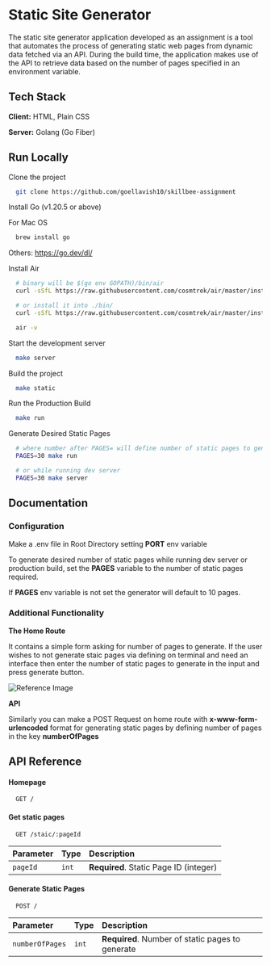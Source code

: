 # Static Site Generator

The static site generator application developed as an assignment is a tool that automates the process of generating static web pages from dynamic data fetched via an API. During the build time, the application makes use of the API to retrieve data based on the number of pages specified in an environment variable.

## Tech Stack

**Client:** HTML, Plain CSS

**Server:** Golang (Go Fiber)

## Run Locally

Clone the project

```bash
  git clone https://github.com/goellavish10/skillbee-assignment
```

Install Go (v1.20.5 or above)

For Mac OS

```bash
  brew install go
```

Others: https://go.dev/dl/

Install Air

```bash
  # binary will be $(go env GOPATH)/bin/air
  curl -sSfL https://raw.githubusercontent.com/cosmtrek/air/master/install.sh | sh -s -- -b $(go env GOPATH)/bin

  # or install it into ./bin/
  curl -sSfL https://raw.githubusercontent.com/cosmtrek/air/master/install.sh | sh -s

  air -v
```

Start the development server

```bash
  make server
```

Build the project

```bash
  make static
```

Run the Production Build

```bash
  make run
```

Generate Desired Static Pages

```bash
  # where number after PAGES= will define number of static pages to generate
  PAGES=30 make run

  # or while running dev server
  PAGES=30 make server
```

## Documentation

### Configuration

Make a .env file in Root Directory setting **PORT** env variable

To generate desired number of static pages while running dev server or production build, set the **PAGES** variable to the number of static pages required.

If **PAGES** env variable is not set the generator will default to 10 pages.

### Additional Functionality

**The Home Route**

It contains a simple form asking for number of pages to generate. If the user wishes to not generate staic pages via defining on terminal and need an interface then enter the number of static pages to generate in the input and press generate button.

![Reference Image](https://i.ibb.co/9NCyqH1/Screenshot-2023-07-30-at-4-03-10-PM.png)

**API**

Similarly you can make a POST Request on home route with **x-www-form-urlencoded** format for generating static pages by defining number of pages in the key **numberOfPages**

## API Reference

#### Homepage

```http
  GET /
```

#### Get static pages

```http
  GET /staic/:pageId
```

| Parameter | Type  | Description                            |
| :-------- | :---- | :------------------------------------- |
| `pageId`  | `int` | **Required**. Static Page ID (integer) |

#### Generate Static Pages

```http
  POST /
```

| Parameter       | Type  | Description                                      |
| :-------------- | :---- | :----------------------------------------------- |
| `numberOfPages` | `int` | **Required**. Number of static pages to generate |
